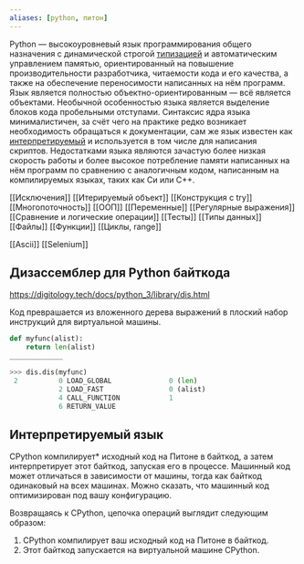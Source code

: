 ```yaml
---
aliases: [python, питон]
---
```


Python — высокоуровневый язык программирования общего назначения с динамической строгой [типизацией](https://ru.wikipedia.org/wiki/Система_типов) и автоматическим управлением памятью, ориентированный на повышение производительности разработчика, читаемости кода и его качества, а также на обеспечение переносимости написанных на нём программ. Язык является полностью объектно-ориентированным — всё является объектами. Необычной особенностью языка является выделение блоков кода пробельными отступами. Синтаксис ядра языка минималистичен, за счёт чего на практике редко возникает необходимость обращаться к документации, сам же язык известен как [интерпретируемый](https://ru.wikipedia.org/wiki/Интерпретируемый_язык_программирования) и используется в том числе для написания скриптов. Недостатками языка являются зачастую более низкая скорость работы и более высокое потребление памяти написанных на нём программ по сравнению с аналогичным кодом, написанным на компилируемых языках, таких как Си или C++.

[[Исключения]]
[[Итерируемый объект]]
[[Конструкция с try]]
[[Многопоточность]]
[[ООП]]
[[Переменные]]
[[Регулярные выражения]]
[[Сравнение и логические операции]]
[[Тесты]]
[[Типы данных]]
[[Файлы]]
[[Функции]]
[[Циклы, range]]

[[Ascii]]
[[Selenium]]


## Дизассемблер для Python байткода
https://digitology.tech/docs/python_3/library/dis.html

Код преврашается из вложенного дерева выражений в плоский набор инструкций для виртуальной машины.
```py
def myfunc(alist):
    return len(alist)
_____________

>>> dis.dis(myfunc)
 2          0 LOAD_GLOBAL              0 (len)
 			2 LOAD_FAST                0 (alist)
 			4 CALL_FUNCTION            1
 			6 RETURN_VALUE
```

## Интерпретируемый язык

CPython компилирует* исходный код на Питоне в байткод, а затем интерпретирует этот байткод, запуская его в процессе.
Машинный код может отличаться в зависимости от машины, тогда как байткод одинаковый на всех машинах. Можно сказать, что машинный код оптимизирован под вашу конфигурацию.  
  
Возвращаясь к CPython, цепочка операций выглядит следующим образом:  
  
1. CPython компилирует ваш исходный код на Питоне в байткод.  
2. Этот байткод запускается на виртуальной машине CPython.